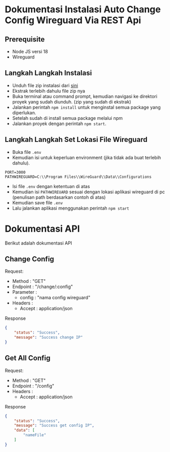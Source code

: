 # Dokumentasi Instalasi Auto Change Config Wireguard Via REST Api

## Prerequisite

- Node JS versi 18
- Wireguard

## Langkah Langkah Instalasi

- Unduh file zip instalasi dari [sini](https://github.com/mfatihrabbani/change-ip/archive/refs/heads/master.zip)
- Ekstrak terlebih dahulu file zip nya
- Buka terminal atau command prompt, kemudian navigasi ke direktori proyek yang sudah diunduh. (zip yang sudah di ekstrak)
- Jalankan perintah `npm install` untuk menginstal semua package yang diperlukan.
- Setelah sudah di install semua package melalui npm
- Jalankan proyek dengan perintah `npm start`.

## Langkah Langkah Set Lokasi File Wireguard
- Buka file `.env`
- Kemudian isi untuk keperluan environment (jika tidak ada buat terlebih dahulu). 
```
PORT=3000
PATHWIREGUARD=C:\\Program Files\\WireGuard\\Data\\Configurations
```
- Isi file `.env` dengan ketentuan di atas
- Kemudian isi `PATHWIREUARD` sesuai dengan lokasi aplikasi wireguard di pc (penulisan path berdasarkan contoh di atas)
- Kemudian save file `.env`
- Lalu jalankan aplikasi menggunakan perintah `npm start`

# Dokumentasi API

Berikut adalah dokumentasi API

## Change Config
Request:
 - Method : "GET"
 - Endpoint : "/change/:config"
 - Parameter : 
    - config : "nama config wireguard"
 - Headers :
    - Accept : application/json

Response
```json
{
    "status": "Success",
    "message": "Success change IP"
}
```

## Get All Config 
Request:
 - Method : "GET"
 - Endpoint : "/config"
 - Headers :
    - Accept : application/json

Response
```json
{
    "status": "Success",
    "message": "Success get config IP",
    "data": [
        "nameFile"
    ]
}
```




